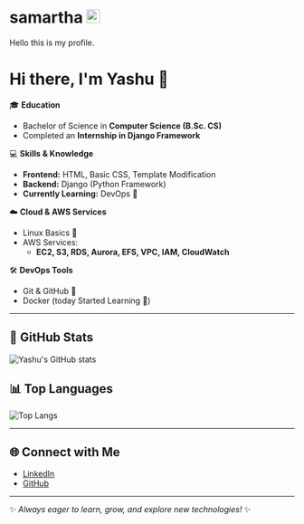 # samartha <img width="24" height="24" alt="image" src="https://github.com/user-attachments/assets/4165c8f6-d676-4ca8-a7a3-a325f6a3c9c9" />

Hello this is my profile. 
# Hi there, I'm Yashu 👋

🎓 **Education**  
- Bachelor of Science in **Computer Science (B.Sc. CS)**  
- Completed an **Internship in Django Framework**  

💻 **Skills & Knowledge**  
- **Frontend:** HTML, Basic CSS, Template Modification  
- **Backend:** Django (Python Framework)  
- **Currently Learning:** DevOps 🚀  

☁️ **Cloud & AWS Services**  
- Linux Basics 🐧  
- AWS Services:
  - **EC2, S3, RDS, Aurora, EFS, VPC, IAM, CloudWatch**  

🛠️ **DevOps Tools**  
- Git & GitHub 🔧  
- Docker (today Started Learning 🐳)  

---

## 🌟 GitHub Stats
![Yashu's GitHub stats](https://github-readme-stats.vercel.app/api?username=sam-lasure2004&show_icons=true&theme=radical)


## 📊 Top Languages
![Top Langs](https://github-readme-stats.vercel.app/api/top-langs/?username=your-username&layout=compact&theme=tokyonight)

---

## 🌐 Connect with Me
- [LinkedIn](https://www.linkedin.com)  
- [GitHub](https://github.com/your-username)

---
✨ *Always eager to learn, grow, and explore new technologies!* ✨

